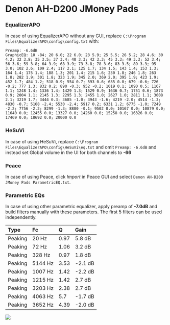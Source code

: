 # Denon AH-D200 JMoney Pads

### EqualizerAPO
In case of using EqualizerAPO without any GUI, replace `C:\Program Files\EqualizerAPO\config\config.txt`
with:
```
Preamp: -6.6dB
GraphicEQ: 10 -84; 20 6.0; 22 6.0; 23 5.9; 25 5.5; 26 5.2; 28 4.6; 30 4.2; 32 3.8; 35 3.5; 37 3.4; 40 3.3; 42 3.3; 45 3.3; 49 3.3; 52 3.4; 56 3.6; 59 3.8; 64 3.9; 68 3.9; 73 3.8; 78 3.6; 83 3.5; 89 3.3; 95 3.0; 102 2.6; 109 2.4; 117 2.1; 125 1.7; 134 1.5; 143 1.4; 153 1.3; 164 1.4; 175 1.4; 188 1.3; 201 1.4; 215 1.6; 230 1.8; 246 1.8; 263 1.8; 282 1.9; 301 1.8; 323 1.9; 345 2.0; 369 2.0; 395 1.9; 423 1.9; 452 1.7; 484 1.2; 518 0.9; 554 0.7; 593 0.6; 635 0.0; 679 -0.6; 726 -0.2; 777 1.3; 832 0.2; 890 -0.3; 952 -0.2; 1019 0.1; 1090 0.5; 1167 1.1; 1248 1.4; 1336 1.4; 1429 1.3; 1529 0.9; 1636 0.7; 1751 0.6; 1873 0.9; 2004 1.1; 2145 1.3; 2295 1.3; 2455 1.0; 2627 1.0; 2811 1.1; 3008 2.1; 3219 1.7; 3444 0.3; 3685 -1.0; 3943 -1.6; 4219 -2.0; 4514 -1.3; 4830 -0.7; 5168 -2.4; 5530 -2.4; 5917 0.2; 6331 1.2; 6775 -1.0; 7249 -2.2; 7756 -2.2; 8299 -1.3; 8880 -0.1; 9502 0.0; 10167 0.0; 10879 0.0; 11640 0.0; 12455 0.0; 13327 0.0; 14260 0.0; 15258 0.0; 16326 0.0; 17469 0.0; 18692 0.0; 20000 0.0
```

### HeSuVi
In case of using HeSuVi, replace `C:\Program Files\EqualizerAPO\config\HeSuVi\eq.txt` and omit `Preamp:
-6.6dB` and instead set Global volume in the UI for both channels to **-66**

### Peace
In case of using Peace, click *Import* in Peace GUI and select `Denon AH-D200 JMoney Pads ParametricEQ.txt`.

### Parametric EQs
In case of using other parametric equalizer, apply preamp of **-7.0dB** and build filters manually with
these parameters. The first 5 filters can be used independently.

| Type    | Fc      |    Q | Gain    |
|:--------|:--------|:-----|:--------|
| Peaking | 20 Hz   | 0.97 | 5.8 dB  |
| Peaking | 72 Hz   | 1.06 | 3.2 dB  |
| Peaking | 328 Hz  | 0.97 | 1.8 dB  |
| Peaking | 5144 Hz | 3.53 | -2.1 dB |
| Peaking | 1007 Hz | 1.42 | -2.2 dB |
| Peaking | 1215 Hz | 1.42 | 2.7 dB  |
| Peaking | 3203 Hz | 2.38 | 2.7 dB  |
| Peaking | 4063 Hz | 5.7  | -1.7 dB |
| Peaking | 3652 Hz | 4.39 | -2.0 dB |

![](https://raw.githubusercontent.com/jaakkopasanen/AutoEq/master/results/innerfidelity/sbaf-serious/Denon%20AH-D200%20JMoney%20Pads/Denon%20AH-D200%20JMoney%20Pads.png)